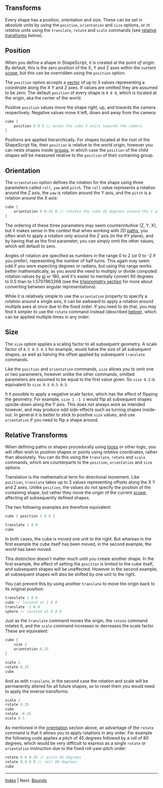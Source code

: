 Transforms
---

Every shape has a position, orientation and size. These can be set in *absolute* units by using the `position`, `orientation` and `size` options, or in *relative* units using the `translate`, `rotate` and `scale` commands (see [relative transforms]() below).

## Position

When you define a shape in ShapeScript, it is created at the *point of origin*. By default, this is the zero position of the X, Y and Z axes within the current [scope](scope.md), but this can be overridden using the `position` option.

The `position` option accepts a [vector](literals.md) of up to 3 values representing a coordinate along the X Y and Z axes. If values are omitted they are assumed to be zero. The default `position` of every shape is `0 0 0`, which is located at the *origin*, aka the center of the world.

Positive `position` values move the shape right, up, and towards the camera respectively. Negative values move it left, down and away from the camera:

```swift
cube {
    position 0 0 5 // moves the cube 5 units towards the camera
}
```

Positions are applied hierarchically. For shapes located at the root of the ShapeScript file, their `position` is relative to the world origin, however you can nests shapes inside [groups](groups.md), in which case the `position` of the child shapes will be measured relative to the `position` of their containing group.

## Orientation

The `orientation` option defines the rotation for the shape using three parameters called `roll`, `yaw` and `pitch`.  The `roll` value represents a rotation around the Z axis, the `yaw` is rotation around the Y axis, and the `pitch` is a rotation around the X axis:

```swift
cube {
    orientation 0 0.25 0 // rotates the cube 45 degrees around the Y axis
}
```

The ordering of these three parameters may seem counterintuitive (Z, Y, X), but it makes sense in the context that when working with 2D [paths](paths.md), you often wish to apply a rotation only around the Z axis (in the XY plane), and by having that as the first parameter, you can simply omit the other values, which will default to zero.

Angles of rotation are specified as numbers in the range 0 to 2 (or 0 to -2 if you prefer), representing the number of half turns. This again may seem odd if you were expecting degrees or radians, but using this range works better mathematically, as you avoid the need to multiply or divide computed rotation values by [pi](https://en.wikipedia.org/wiki/Pi) or 180, and it's easier to mentally convert 90 degrees to 0.5 than to 1.5707963268 (see the [trigonometry section](functions.md) for more about converting between angular representations).

While it is relatively simple to use the `orientation` property to specify a rotation around a single axis, it can be awkward to apply a rotation around multiple axes at once due to the fixed order. If you need to do that, you may find it simpler to use the `rotate` command instead (described [below]()), which can be applied multiple times in any order.

## Size

The `size` option applies a scaling factor to all subsequent geometry. A scale factor of `0.5 0.5 0.5` for example, would halve the size of all subsequent shapes, as well as halving the offset applied by subsequent `translate` commands.

Like the `position` and `orientation` commands, `size` allows you to omit one or two parameters, however unlike the other commands, omitted parameters are assumed to be equal to the first value given. So `size 0.5` is equivalent to `size 0.5 0.5 0.5`.

It it possible to apply a negative scale factor, which has the effect of flipping the geometry. For example, `size 1 -1 1` would flip all subsequent shapes upside-down along the Y axis. This does not always work as intended however, and may produce odd side-effects such as turning shapes inside-out. In general it is better to stick to positive `size` values, and use `orientation` if you need to flip a shape around.

## Relative Transforms

When defining paths or shapes procedurally using [loops](control-flow.md) or other logic, you will often wish to position shapes or points using *relative* coordinates, rather than absolutely. You can do this using the `translate`, `rotate` and `scale` commands, which are counterparts to the `position`, `orientation` and `size` options.

Translation is the mathematical term for directional movement. Like `position`,  `translate`  takes up to 3 values representing offsets along the X Y and Z axes. Unlike `position`, the values do not specify the position of the containing shape, but rather they move the *origin* of the current [scope](scope.md), affecting all subsequently defined shapes.

The two following examples are therefore equivalent:

```swift
cube { position 1 0 0 }
```

```swift
translate 1 0 0
cube
```

In both cases, the cube is moved one unit to the right. But whereas in the first example the cube itself has been moved, in the second example, the *world* has been moved.

This distinction doesn't matter much until you create another shape. In the first example, the effect of setting the `position` is limited to the cube itself, and subsequent shapes will be unaffected. However in the second example, all subsequent shapes will also be shifted by one unit to the right.

You can prevent this by using another `translate` to move the origin back to its original position:

```swift
translate 1 0 0
cube // located at 1 0 0
translate -1 0 0
sphere // located at 0 0 0
```

Just as the `translate` command moves the origin, the `rotate` command rotates it, and the `scale` command increases or decreases the scale factor. These are equivalent:

```swift
cube {
    size 2
    orientation 0.25
}
```

```swift
scale 2
rotate 0.25
cube
```

And as with `translate`, in the second case the rotation and scale will be permanently altered for all future shapes, so to reset them you would need to apply the inverse transforms:

```swift
scale 2
rotate 0.25
cube
rotate -0.25
scale 0.5
```

As mentioned in the [orientation]() section above, an advantage of the `rotate` command is that it allows you to apply rotations in any order. For example the following code applies a pitch of 45 degrees followed by a roll of 80 degrees, which would be very difficult to express as a single `rotate` or `orientation` instruction due to the fixed roll-yaw-pitch order:

```swift
rotate 0 0 0.25 // pitch 45 degrees
rotate 0.4 0 0 // roll 80 degrees
cube
```

---
[Index](index.md) | Next: [Bounds](bounds.md)
